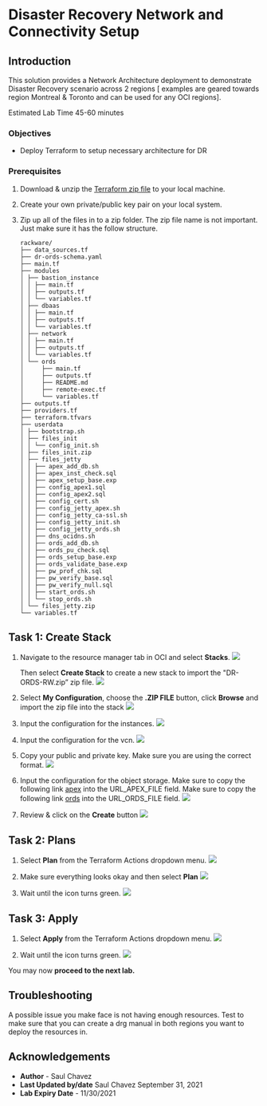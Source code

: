 # Disaster Recovery Network and Connectivity Setup
## Introduction
This solution provides a Network Architecture deployment to demonstrate Disaster Recovery scenario across 2 regions [ examples are geared towards region Montreal & Toronto and can be used for any OCI regions].

Estimated Lab Time 45-60 minutes


### Objectives
- Deploy Terraform to setup necessary architecture for DR

### Prerequisites
1. Download & unzip the [Terraform zip file](https://objectstorage.us-ashburn-1.oraclecloud.com/p/El0bKQBM-DFwTxp7p6YigKkTR6IoVJLCJRvUh6vgI7dMO[…]/b/solutions-library/o/DR-ORDS-RW-Master-v2.zip) to your local machine.

2.  Create your own private/public key pair on your local system.
3.  Zip up all of the files in to a zip folder. The zip file name is not important.
    Just make sure it has the follow structure.
    
        rackware/
        ├── data_sources.tf
        ├── dr-ords-schema.yaml
        ├── main.tf
        ├── modules
        │ ├── bastion_instance
        │ │ ├── main.tf
        │ │ ├── outputs.tf
        │ │ └── variables.tf
        │ ├── dbaas
        │ │ ├── main.tf
        │ │ ├── outputs.tf
        │ │ └── variables.tf
        │ ├── network
        │ │ ├── main.tf
        │ │ ├── outputs.tf
        │ │ └── variables.tf
        │ └── ords
        │     ├── main.tf
        │     ├── outputs.tf
        │     ├── README.md
        │     ├── remote-exec.tf
        │     └── variables.tf
        ├── outputs.tf
        ├── providers.tf
        ├── terraform.tfvars
        ├── userdata
        │ ├── bootstrap.sh
        │ ├── files_init
        │ │ └── config_init.sh
        │ ├── files_init.zip
        │ ├── files_jetty
        │ │ ├── apex_add_db.sh
        │ │ ├── apex_inst_check.sql
        │ │ ├── apex_setup_base.exp
        │ │ ├── config_apex1.sql
        │ │ ├── config_apex2.sql
        │ │ ├── config_cert.sh
        │ │ ├── config_jetty_apex.sh
        │ │ ├── config_jetty_ca-ssl.sh
        │ │ ├── config_jetty_init.sh
        │ │ ├── config_jetty_ords.sh
        │ │ ├── dns_ocidns.sh
        │ │ ├── ords_add_db.sh
        │ │ ├── ords_pu_check.sql
        │ │ ├── ords_setup_base.exp
        │ │ ├── ords_validate_base.exp
        │ │ ├── pw_prof_chk.sql
        │ │ ├── pw_verify_base.sql
        │ │ ├── pw_verify_null.sql
        │ │ ├── start_ords.sh
        │ │ └── stop_ords.sh
        │ └── files_jetty.zip
        └── variables.tf

    
## Task 1: Create Stack    
1. Navigate to the resource manager tab in OCI and select **Stacks**. 
    ![](./images/select-stacks.png)

    Then select **Create Stack** to create a new stack to import the "DR-ORDS-RW.zip” zip file.
    ![](./images/create-stack.png)

2. Select **My Configuration**, choose the **.ZIP FILE** button, click **Browse** and import the zip file into the stack 
    ![](./images/stack-info.png)

3. Input the configuration for the instances.
    ![](./images/ResourceManager-Input-Basic.PNG)

4. Input the configuration for the vcn.
    ![](./images/ResourceManager-Network.PNG)

5. Copy your public and private key. Make sure you are using the correct format.
    ![](./images/ResourceManager-Keys.PNG)

6. Input the configuration for the object storage. Make sure to copy the following link [apex](https://objectstorage.us-ashburn-1.oraclecloud.com/p/uoRIkmmXSSb2SI4Hfil6fHWfw4b_9Z1Ln4iEmfzNHJQNG[…]W3A/n/c4u04/b/solutions-library/o/apex_20.1.zip) into the URL\_APEX\_FILE field.
   Make sure to copy the following link [ords](https://objectstorage.us-ashburn-1.oraclecloud.com/p/nZNTd1Figtx0Mcngl8lvJrO7K8WPIdPsA2To4lr_KaQmJ[…]VkUMsHhU/n/c4u04/b/solutions-library/o/ords.war) into the URL\_ORDS\_FILE field.
    ![](./images/ResourceManager-ObjectStorage.PNG)

7. Review & click on the **Create** button
    ![](./images/ResourceManager-Review.PNG)

## Task 2: Plans

1.  Select **Plan** from the Terraform Actions dropdown menu.
    ![](./images/ResourceManager-Plan-2.PNG)

2.  Make sure everything looks okay and then select **Plan**
    ![](./images/ResourceManager-Plan-3.PNG)

3.  Wait until the icon turns green.
    ![](./images/ResourceManager-Plan-4.PNG)

## Task 3: Apply

1.  Select **Apply** from the Terraform Actions dropdown menu.
    ![](./images/ResourceManager-Apply-1.PNG)

2.  Wait until the icon turns green.
    ![](./images/ResourceManager-Apply-2.PNG)


You may now **proceed to the next lab.**

## Troubleshooting
   A possible issue you make face is not having enough resources. Test to make sure 
   that you can create a drg manual in both regions you want to deploy the resources
   in.

## Acknowledgements
- **Author** - Saul Chavez
- **Last Updated by/date** Saul Chavez September 31, 2021
- **Lab Expiry Date** - 11/30/2021



